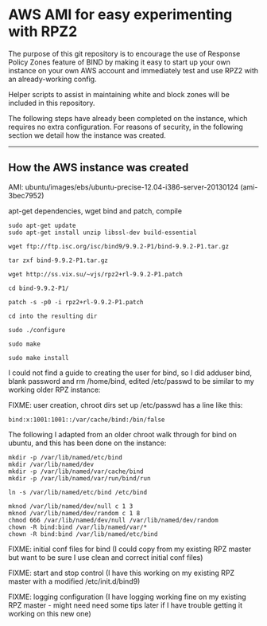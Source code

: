 AWS AMI for easy experimenting with RPZ2
======

The purpose of this git repository is to encourage the use of Response Policy Zones feature of BIND by making it easy to start up your own instance on your own AWS account and immediately test and use RPZ2 with an already-working config.

Helper scripts to assist in maintaining white and block zones will be included in this repository.

The following steps have already been completed on the instance, which requires no extra configuration. For reasons of security, in the following section we detail how the instance was created.

***
How the AWS instance was created
---

AMI: ubuntu/images/ebs/ubuntu-precise-12.04-i386-server-20130124 (ami-3bec7952)

apt-get dependencies, wget bind and patch, compile

```
sudo apt-get update
sudo apt-get install unzip libssl-dev build-essential

wget ftp://ftp.isc.org/isc/bind9/9.9.2-P1/bind-9.9.2-P1.tar.gz

tar zxf bind-9.9.2-P1.tar.gz

wget http://ss.vix.su/~vjs/rpz2+rl-9.9.2-P1.patch

cd bind-9.9.2-P1/

patch -s -p0 -i rpz2+rl-9.9.2-P1.patch

cd into the resulting dir

sudo ./configure

sudo make

sudo make install
```

I could not find a guide to creating the user for bind, so I did adduser bind, blank password and rm /home/bind, edited /etc/passwd to be similar to my working older RPZ instance:

FIXME: user creation, chroot dirs set up
/etc/passwd has a line like this:

```
bind:x:1001:1001::/var/cache/bind:/bin/false
```

The following I adapted from an older chroot walk through for bind on ubuntu, and this has been done on the instance:

```
mkdir -p /var/lib/named/etc/bind
mkdir /var/lib/named/dev
mkdir -p /var/lib/named/var/cache/bind
mkdir -p /var/lib/named/var/run/bind/run

ln -s /var/lib/named/etc/bind /etc/bind

mknod /var/lib/named/dev/null c 1 3
mknod /var/lib/named/dev/random c 1 8
chmod 666 /var/lib/named/dev/null /var/lib/named/dev/random
chown -R bind:bind /var/lib/named/var/*
chown -R bind:bind /var/lib/named/etc/bind
```

FIXME: initial conf files for bind (I could copy from my existing RPZ master but want to be sure I use clean and correct initial conf files)

FIXME: start and stop control (I have this working on my existing RPZ master with a modified /etc/init.d/bind9)

FIXME: logging configuration (I have logging working fine on my existing RPZ master - might need need some tips later if I have trouble getting it working on this new one)
